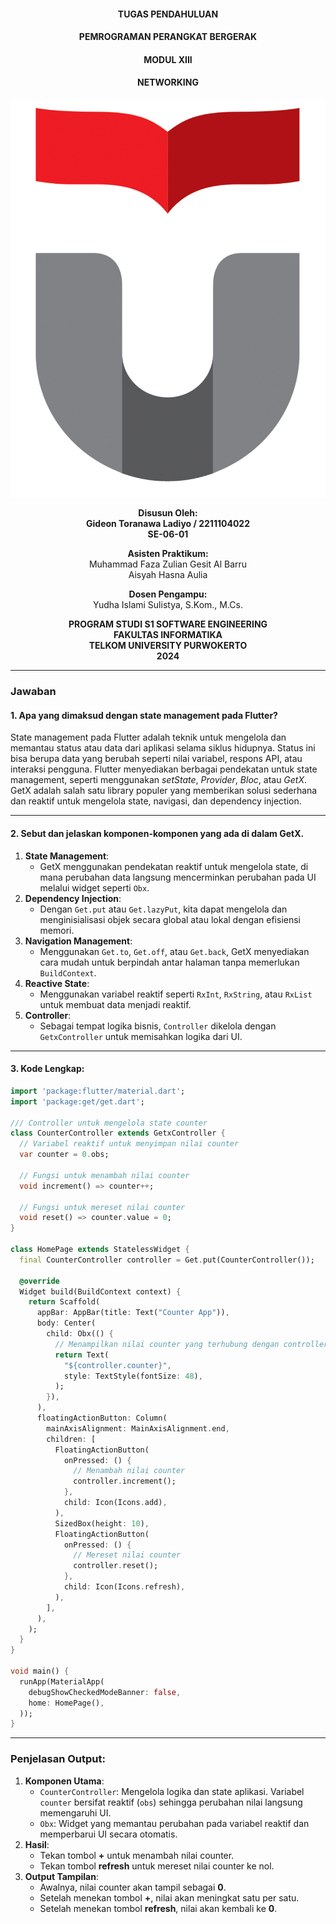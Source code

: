 <div style="text-align: center;">

#### TUGAS PENDAHULUAN  
#### PEMROGRAMAN PERANGKAT BERGERAK  
#### MODUL XIII 
#### NETWORKING  

![Screenshot Code](logo.png)

**Disusun Oleh:**  
**Gideon Toranawa Ladiyo / 2211104022**  
**SE-06-01**  

**Asisten Praktikum:**  
Muhammad Faza Zulian Gesit Al Barru  
Aisyah Hasna Aulia  

**Dosen Pengampu:**  
Yudha Islami Sulistya, S.Kom., M.Cs.  


**PROGRAM STUDI S1 SOFTWARE ENGINEERING**  
**FAKULTAS INFORMATIKA**  
**TELKOM UNIVERSITY PURWOKERTO**  
**2024**

</div>

---

### Jawaban

#### 1. **Apa yang dimaksud dengan state management pada Flutter?**
State management pada Flutter adalah teknik untuk mengelola dan memantau status atau data dari aplikasi selama siklus hidupnya. Status ini bisa berupa data yang berubah seperti nilai variabel, respons API, atau interaksi pengguna. Flutter menyediakan berbagai pendekatan untuk state management, seperti menggunakan *setState*, *Provider*, *Bloc*, atau *GetX*. GetX adalah salah satu library populer yang memberikan solusi sederhana dan reaktif untuk mengelola state, navigasi, dan dependency injection.

---

#### 2. **Sebut dan jelaskan komponen-komponen yang ada di dalam GetX.**

1. **State Management**:
   - GetX menggunakan pendekatan reaktif untuk mengelola state, di mana perubahan data langsung mencerminkan perubahan pada UI melalui widget seperti `Obx`.
2. **Dependency Injection**:
   - Dengan `Get.put` atau `Get.lazyPut`, kita dapat mengelola dan menginisialisasi objek secara global atau lokal dengan efisiensi memori.
3. **Navigation Management**:
   - Menggunakan `Get.to`, `Get.off`, atau `Get.back`, GetX menyediakan cara mudah untuk berpindah antar halaman tanpa memerlukan `BuildContext`.
4. **Reactive State**:
   - Menggunakan variabel reaktif seperti `RxInt`, `RxString`, atau `RxList` untuk membuat data menjadi reaktif.
5. **Controller**:
   - Sebagai tempat logika bisnis, `Controller` dikelola dengan `GetxController` untuk memisahkan logika dari UI.

---

#### 3. **Kode Lengkap:**

```dart
import 'package:flutter/material.dart';
import 'package:get/get.dart';

/// Controller untuk mengelola state counter
class CounterController extends GetxController {
  // Variabel reaktif untuk menyimpan nilai counter
  var counter = 0.obs;

  // Fungsi untuk menambah nilai counter
  void increment() => counter++;

  // Fungsi untuk mereset nilai counter
  void reset() => counter.value = 0;
}

class HomePage extends StatelessWidget {
  final CounterController controller = Get.put(CounterController());

  @override
  Widget build(BuildContext context) {
    return Scaffold(
      appBar: AppBar(title: Text("Counter App")),
      body: Center(
        child: Obx(() {
          // Menampilkan nilai counter yang terhubung dengan controller
          return Text(
            "${controller.counter}",
            style: TextStyle(fontSize: 48),
          );
        }),
      ),
      floatingActionButton: Column(
        mainAxisAlignment: MainAxisAlignment.end,
        children: [
          FloatingActionButton(
            onPressed: () {
              // Menambah nilai counter
              controller.increment();
            },
            child: Icon(Icons.add),
          ),
          SizedBox(height: 10),
          FloatingActionButton(
            onPressed: () {
              // Mereset nilai counter
              controller.reset();
            },
            child: Icon(Icons.refresh),
          ),
        ],
      ),
    );
  }
}

void main() {
  runApp(MaterialApp(
    debugShowCheckedModeBanner: false,
    home: HomePage(),
  ));
}
```

---

### Penjelasan Output:

1. **Komponen Utama**:
   - `CounterController`: Mengelola logika dan state aplikasi. Variabel `counter` bersifat reaktif (`obs`) sehingga perubahan nilai langsung memengaruhi UI.
   - `Obx`: Widget yang memantau perubahan pada variabel reaktif dan memperbarui UI secara otomatis.
2. **Hasil**:
   - Tekan tombol **+** untuk menambah nilai counter.
   - Tekan tombol **refresh** untuk mereset nilai counter ke nol.
3. **Output Tampilan**:
   - Awalnya, nilai counter akan tampil sebagai **0**.
   - Setelah menekan tombol **+**, nilai akan meningkat satu per satu.
   - Setelah menekan tombol **refresh**, nilai akan kembali ke **0**.
